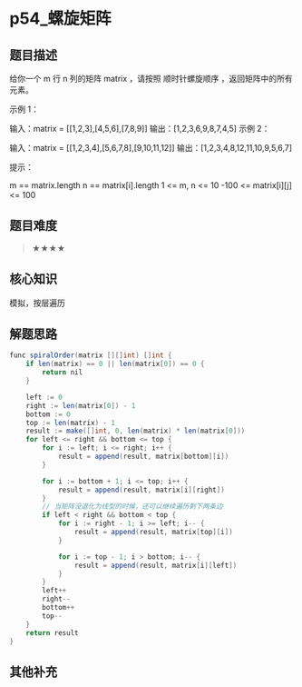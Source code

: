 # p54_螺旋矩阵
## 题目描述
给你一个 m 行 n 列的矩阵 matrix ，请按照 顺时针螺旋顺序 ，返回矩阵中的所有元素。
 

示例 1：


输入：matrix = [[1,2,3],[4,5,6],[7,8,9]]
输出：[1,2,3,6,9,8,7,4,5]
示例 2：


输入：matrix = [[1,2,3,4],[5,6,7,8],[9,10,11,12]]
输出：[1,2,3,4,8,12,11,10,9,5,6,7]
 

提示：

m == matrix.length
n == matrix[i].length
1 <= m, n <= 10
-100 <= matrix[i][j] <= 100

## 题目难度
> ★★★★
## 核心知识
模拟，按层遍历

## 解题思路

```java
func spiralOrder(matrix [][]int) []int {
    if len(matrix) == 0 || len(matrix[0]) == 0 {
        return nil
    }

    left := 0
    right := len(matrix[0]) - 1
    bottom := 0
    top := len(matrix) - 1
    result := make([]int, 0, len(matrix) * len(matrix[0]))
    for left <= right && bottom <= top {
        for i := left; i <= right; i++ {
            result = append(result, matrix[bottom][i])
        }

        for i := bottom + 1; i <= top; i++ {
            result = append(result, matrix[i][right])
        }
        // 当矩阵没退化为线型的时候，还可以继续遍历剩下两条边
        if left < right && bottom < top {
            for i := right - 1; i >= left; i-- {
                result = append(result, matrix[top][i])
            }

            for i := top - 1; i > bottom; i-- {
                result = append(result, matrix[i][left])
            }
        }
        left++
        right--
        bottom++
        top--
    }  
    return result
}


```

## 其他补充
